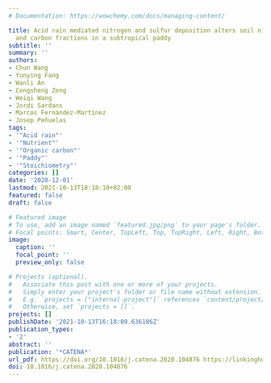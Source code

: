```yaml
---
# Documentation: https://wowchemy.com/docs/managing-content/

title: Acid rain mediated nitrogen and sulfur deposition alters soil nitrogen, phosphorus
  and carbon fractions in a subtropical paddy
subtitle: ''
summary: ''
authors:
- Chun Wang
- Yunying Fang
- Wanli An
- Congsheng Zeng
- Weiqi Wang
- Jordi Sardans
- Marcos Fernández-Martínez
- Josep Peñuelas
tags:
- '"Acid rain"'
- '"Nutrient"'
- '"Organic carbon"'
- '"Paddy"'
- '"Stoichiometry"'
categories: []
date: '2020-12-01'
lastmod: 2021-10-13T18:18:10+02:00
featured: false
draft: false

# Featured image
# To use, add an image named `featured.jpg/png` to your page's folder.
# Focal points: Smart, Center, TopLeft, Top, TopRight, Left, Right, BottomLeft, Bottom, BottomRight.
image:
  caption: ''
  focal_point: ''
  preview_only: false

# Projects (optional).
#   Associate this post with one or more of your projects.
#   Simply enter your project's folder or file name without extension.
#   E.g. `projects = ["internal-project"]` references `content/project/deep-learning/index.md`.
#   Otherwise, set `projects = []`.
projects: []
publishDate: '2021-10-13T16:18:09.636186Z'
publication_types:
- '2'
abstract: ''
publication: '*CATENA*'
url_pdf: https://doi.org/10.1016/j.catena.2020.104876 https://linkinghub.elsevier.com/retrieve/pii/S0341816220304264
doi: 10.1016/j.catena.2020.104876
---
```

